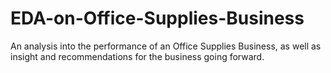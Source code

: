 # EDA-on-Office-Supplies-Business
An analysis into the performance of an Office Supplies Business, as well as insight and recommendations for the business going forward.
